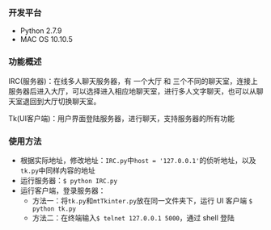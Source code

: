 ### 开发平台
- Python 2.7.9
- MAC OS 10.10.5

### 功能概述
IRC(服务器)：在线多人聊天服务器，有 一个大厅 和 三个不同的聊天室，连接上服务器后进入大厅，可以选择进入相应地聊天室，进行多人文字聊天，也可以从聊天室退回到大厅切换聊天室。

Tk(UI客户端)：用户界面登陆服务器，进行聊天，支持服务器的所有功能

### 使用方法
- 根据实际地址，修改地址：`IRC.py`中`host = '127.0.0.1'`的侦听地址，以及`tk.py`中同样内容的地址
- 运行服务器：`$ python IRC.py`
- 运行客户端，登录服务器：
    - 方法一：将`tk.py`和`mtTkinter.py`放在同一文件夹下，运行 UI 客户端 `$ python tk.py`
    - 方法二：在终端输入`$ telnet 127.0.0.1 5000`，通过 shell 登陆
